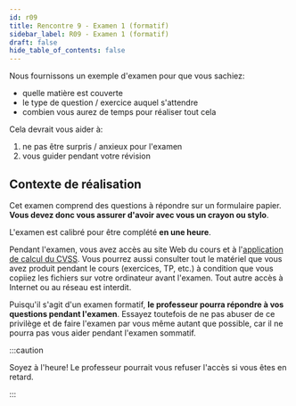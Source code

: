 ```yaml
---
id: r09
title: Rencontre 9 - Examen 1 (formatif)
sidebar_label: R09 - Examen 1 (formatif)
draft: false
hide_table_of_contents: false
---
```


Nous fournissons un exemple d'examen pour que vous sachiez:
- quelle matière est couverte
- le type de question / exercice auquel s'attendre
- combien vous aurez de temps pour réaliser tout cela

Cela devrait vous aider à:
1. ne pas être surpris / anxieux pour l'examen
2. vous guider pendant votre révision


## Contexte de réalisation

Cet examen comprend des questions à répondre sur un formulaire papier. **Vous devez donc vous assurer d'avoir avec vous un crayon ou stylo**.

L'examen est calibré pour être complété **en une heure**.

Pendant l'examen, vous avez accès au site Web du cours et à l'[application de calcul du CVSS](https://www.first.org/cvss/calculator/3.1). Vous pourrez aussi consulter tout le matériel que vous avez produit pendant le cours (exercices, TP, etc.) à condition que vous copiiez les fichiers sur votre ordinateur avant l'examen. Tout autre accès à Internet ou au réseau est interdit.

Puisqu'il s'agit d'un examen formatif, **le professeur pourra répondre à vos questions pendant l'examen**. Essayez toutefois de ne pas abuser de ce privilège et de faire l'examen par vous même autant que possible, car il ne pourra pas vous aider pendant l'examen sommatif.

:::caution

Soyez à l'heure! Le professeur pourrait vous refuser l'accès si vous êtes en retard.

:::
